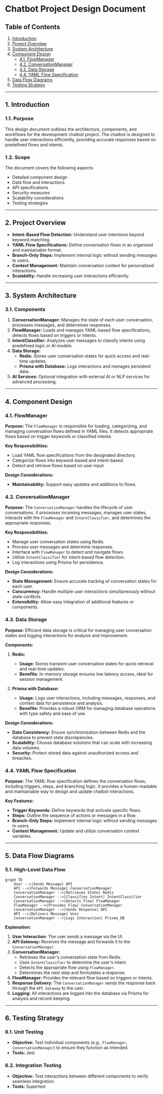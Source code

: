 # Chatbot Project Design Document

## Table of Contents

1. [Introduction](#1-introduction)
2. [Project Overview](#2-project-overview)
3. [System Architecture](#3-system-architecture)
4. [Component Design](#4-component-design)
   - [4.1. FlowManager](#41-flowmanager)
   - [4.2. ConversationManager](#42-conversationmanager)
   - [4.3. Data Storage](#44-data-storage)
   - [4.4. YAML Flow Specification](#45-yaml-flow-specification)
5. [Data Flow Diagrams](#5-data-flow-diagrams)
6. [Testing Strategy](#6-testing-strategy)

---

## 1. Introduction

### 1.1. Purpose

This design document outlines the architecture, components, and workflows for the development chatbot project. The chatbot is designed to handle user interactions efficiently, providing accurate responses based on predefined flows and intents.

### 1.2. Scope

The document covers the following aspects:

- Detailed component design
- Data flow and interactions
- API specifications
- Security measures
- Scalability considerations
- Testing strategies

---

## 2. Project Overview

- **Intent-Based Flow Detection:** Understand user intentions beyond keyword matching.
- **YAML Flow Specifications:** Define conversation flows in an organized and maintainable format.
- **Branch-Only Steps:** Implement internal logic without sending messages to users.
- **Context Management:** Maintain conversation context for personalized interactions.
- **Scalability:** Handle increasing user interactions efficiently.

---

## 3. System Architecture

### 3.1. Components

1. **ConversationManager:** Manages the state of each user conversation, processes messages, and determines responses.
2. **FlowManager:** Loads and manages YAML-based flow specifications, detects flows based on triggers or intents.
3. **IntentClassifier:** Analyzes user messages to classify intents using predefined logic or AI models.
4. **Data Storage:**
   - **Redis:** Stores user conversation states for quick access and real-time updates.
   - **Prisma with Database:** Logs interactions and manages persistent data.
5. **AI Services:** Optional integration with external AI or NLP services for advanced processing.

---

## 4. Component Design

### 4.1. FlowManager

**Purpose:**
The `FlowManager` is responsible for loading, categorizing, and managing conversation flows defined in YAML files. It detects appropriate flows based on trigger keywords or classified intents.

**Key Responsibilities:**

- Load YAML flow specifications from the designated directory.
- Categorize flows into keyword-based and intent-based.
- Detect and retrieve flows based on user input.

**Design Considerations:**

- **Maintainability:** Support easy updates and additions to flows.

### 4.2. ConversationManager

**Purpose:**
The `ConversationManager` handles the lifecycle of user conversations. It processes incoming messages, manages user states, interacts with the `FlowManager` and `IntentClassifier`, and determines the appropriate responses.

**Key Responsibilities:**

- Manage user conversation states using Redis.
- Process user messages and determine responses.
- Interface with `FlowManager` to detect and navigate flows.
- Utilize `IntentClassifier` for intent-based flow detection.
- Log interactions using Prisma for persistence.

**Design Considerations:**

- **State Management:** Ensure accurate tracking of conversation states for each user.
- **Concurrency:** Handle multiple user interactions simultaneously without state conflicts.
- **Extensibility:** Allow easy integration of additional features or components.

### 4.3. Data Storage

**Purpose:**
Efficient data storage is critical for managing user conversation states and logging interactions for analysis and improvement.

**Components:**

1. **Redis:**
   - **Usage:** Stores transient user conversation states for quick retrieval and real-time updates.
   - **Benefits:** In-memory storage ensures low latency access, ideal for session management.

2. **Prisma with Database:**
   - **Usage:** Logs user interactions, including messages, responses, and context data for persistence and analysis.
   - **Benefits:** Provides a robust ORM for managing database operations with type safety and ease of use.

**Design Considerations:**

- **Data Consistency:** Ensure synchronization between Redis and the database to prevent state discrepancies.
- **Scalability:** Choose database solutions that can scale with increasing data volumes.
- **Security:** Protect stored data against unauthorized access and breaches.

### 4.4. YAML Flow Specification

**Purpose:**
The YAML flow specification defines the conversation flows, including triggers, steps, and branching logic. It provides a human-readable and maintainable way to design and update chatbot interactions.

**Key Features:**

- **Trigger Keywords:** Define keywords that activate specific flows.
- **Steps:** Outline the sequence of actions or messages in a flow.
- **Branch-Only Steps:** Implement internal logic without sending messages to users.
- **Context Management:** Update and utilize conversation context variables.

---

## 5. Data Flow Diagrams

### 5.1. High-Level Data Flow

```mermaid
graph TD
    User -->|Sends Message| API
    API -->|Forwards Message| ConversationManager
    ConversationManager -->|Retrieves State| Redis
    ConversationManager -->|Classifies Intent| IntentClassifier
    ConversationManager -->|Detects Flow| FlowManager
    FlowManager -->|Provides Flow| ConversationManager
    ConversationManager -->|Sends Response| API
    API -->|Delivers Message| User
    ConversationManager -->|Logs Interaction| Prisma_DB
```

**Explanation:**

1. **User Interaction:** The user sends a message via the UI.
2. **API Gateway:** Receives the message and forwards it to the `ConversationManager`.
3. **ConversationManager:**
   - Retrieves the user's conversation state from Redis.
   - Uses `IntentClassifier` to determine the user's intent.
   - Detects the appropriate flow using `FlowManager`.
   - Determines the next step and formulates a response.
4. **FlowManager:** Provides the relevant flow based on triggers or intents.
5. **Response Delivery:** The `ConversationManager` sends the response back through the `API Gateway` to the user.
6. **Logging:** All interactions are logged into the database via Prisma for analysis and record-keeping.

---

## 6. Testing Strategy

### 6.1. Unit Testing

- **Objective:** Test individual components (e.g., `FlowManager`, `ConversationManager`) to ensure they function as intended.
- **Tools:** Jest

### 6.2. Integration Testing

- **Objective:** Test interactions between different components to verify seamless integration.
- **Tools:** Supertest